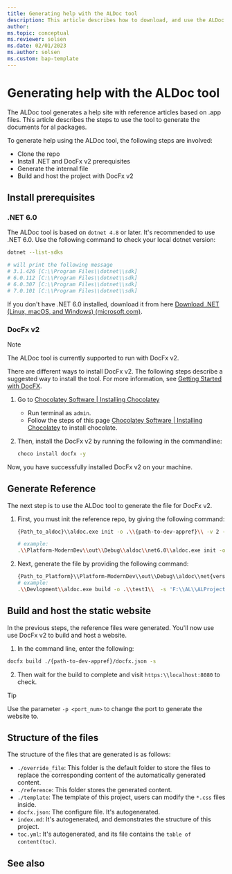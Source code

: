 ```yaml
---
title: Generating help with the ALDoc tool
description: This article describes how to download, and use the ALDoc tool to generate reference help for first party apps for Business Central. 
author: 
ms.topic: conceptual
ms.reviewer: solsen
ms.date: 02/01/2023
ms.author: solsen
ms.custom: bap-template
---
```


# Generating help with the ALDoc tool

The ALDoc tool generates a help site with reference articles based on .app files. This article describes the steps to use the tool to generate the documents for al packages.

To generate help using the ALDoc tool, the following steps are involved: 

* Clone the repo <!-- internal steps -->
* Install .NET and DocFx v2 prerequisites
* Generate the internal file
* Build and host the project with DocFx v2

## Install prerequisites

### .NET 6.0

The ALDoc tool is based on `dotnet 4.8` or later. It's recommended to use .NET 6.0. Use the following command to check your local dotnet version:

```bash
dotnet --list-sdks

# will print the following message
# 3.1.426 [C:\\Program Files\\dotnet\\sdk]
# 6.0.112 [C:\\Program Files\\dotnet\\sdk]
# 6.0.307 [C:\\Program Files\\dotnet\\sdk]
# 7.0.101 [C:\\Program Files\\dotnet\\sdk]
```

If you don't have .NET 6.0 installed, download it from here [Download .NET (Linux, macOS, and Windows) (microsoft.com)](https://dotnet.microsoft.com/en-us/download).

### DocFx v2

> [!NOTE]  
> The ALDoc tool is currently supported to run with DocFx v2.

There are different ways to install DocFx v2. The following steps describe a suggested way to install the tool. For more information, see [Getting Started with DocFX](https://dotnet.github.io/docfx/tutorial/docfx_getting_started.html).

1. Go to [Chocolatey Software | Installing Chocolatey](https://chocolatey.org/install#individual)

   * Run terminal as `admin`.
   * Follow the steps of this page [Chocolatey Software | Installing Chocolatey](https://chocolatey.org/install#individual) to install chocolate. 

2. Then, install the DocFx v2 by running the following in the commandline:

   ```bash
   choco install docfx -y
   ```

Now, you have successfully installed DocFx v2 on your machine.

## Generate Reference

The next step is to use the ALDoc tool to generate the file for DocFx v2.

1. First, you must init the reference repo, by giving the following command:

     ```bash
     {Path_to_aldoc}\\aldoc.exe init -o .\\{path-to-dev-appref}\\ -v 2 -t '{path_to_package1}','{path_to_package2}',...,'{path_to_package3}'
     
     # example:
     .\\Platform-ModernDev\\out\\Debug\\aldoc\\net6.0\\aldoc.exe init -o .\\test1\\ -v 2 -t 'F:\\AL\\ALProject1\\.alpackages\\Microsoft_System Application_20.1.39764.39901.app'
     ```

2. Next, generate the file by providing the following command:

     ```bash
     {Path_to_Platform}\\Platform-ModernDev\\out\\Debug\\aldoc\\net{version}\\aldoc.exe build -o .\\{path-to-dev-appref}\\  -s {path_to_package}
     # example:
     .\\Devlopment\\aldoc.exe build -o .\\test1\\  -s 'F:\\AL\\ALProject1\\.alpackages\\Microsoft_System Application_20.1.39764.39901.app'
     ```

## Build and host the static website

In the previous steps, the reference files were generated. You'll now use use DocFx v2 to build and host a website. 

1. In the command line, enter the following:

  ```bash
  docfx build ./{path-to-dev-appref}/docfx.json -s
  ```
2. Then wait for the build to complete and visit `https:\\localhost:8080` to check.

> [!TIP]  
> Use the parameter `-p <port_num>` to change the port to generate the website to.

## Structure of the files

The structure of the files that are generated is as follows:

* `./override_file`: This folder is the default folder to store the files to replace the corresponding content of the automatically generated content.
* `./reference`: This folder stores the generated content.
* `./template`: The template of this project, users can modify the `*.css` files inside.
* `docfx.json`: The configure file. It's autogenerated. 
* `index.md`: It's autogenerated,  and demonstrates the structure of this project.
* `toc.yml`: It's autogenerated, and its file contains the `table of content(toc)`.

## See also

